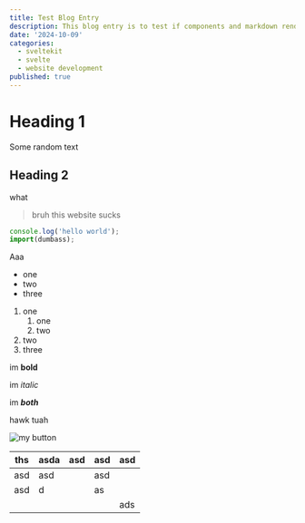 ```yaml
---
title: Test Blog Entry
description: This blog entry is to test if components and markdown rendering are working correctly.
date: '2024-10-09'
categories:
  - sveltekit
  - svelte
  - website development
published: true
---
```


# Heading 1

Some random text

## Heading 2

what

> bruh this website sucks

```js
console.log('hello world');
import(dumbass);
```

Aaa

- one
- two
- three

1. one
   1. one
   2. two
2. two
3. three

im **bold**

im *italic*

im ***both***

hawk tuah

![my button](/assets/img/button.png)


| ths | asda | asd | asd | asd |
|-----|------|-----|-----|-----|
| asd | asd  |     | asd |     |
| asd | d    |     | as  |     |
|     |      |     |     | ads |